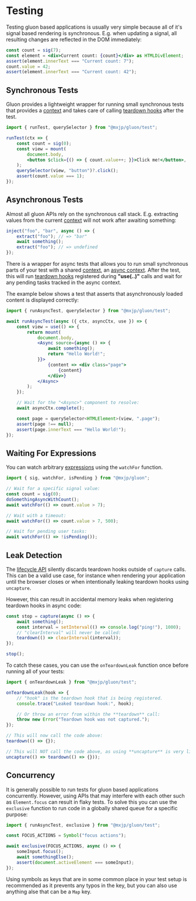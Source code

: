 # Testing
Testing gluon based applications is usually very simple because all of it's signal based rendering is synchronous. E.g. when updating a signal, all resulting changes are reflected in the DOM immediately:
```jsx
const count = sig(7);
const element = <div>Current count: {count}</div> as HTMLDivElement;
assert(element.innerText === "Current count: 7");
count.value = 42;
assert(element.innerText === "Current count: 42");
```

## Synchronous Tests
Gluon provides a lightweight wrapper for running small synchronous tests that provides a [context](./context.md) and takes care of calling [teardown hooks](./lifecycle.md) after the test.
```jsx
import { runTest, querySelector } from "@mxjp/gluon/test";

runTest(ctx => {
	const count = sig(0);
	const view = mount(
		document.body,
		<button $click={() => { count.value++; }}>Click me!</button>,
	);
	querySelector(view, "button")?.click();
	assert(count.value === 1);
});
```

## Asynchronous Tests
Almost all gluon APIs rely on the synchronous call stack. E.g. extracting values from the current [context](./context.md) will not work after awaiting something:
```jsx
inject("foo", "bar", async () => {
	extract("foo"); // => "bar"
	await something();
	extract("foo"); // => undefined
});
```

There is a wrapper for async tests that allows you to run small synchronous parts of your test with a shared [context](./context.md), an [async context](./async-utilities/async.md#tracking-completion). After the test, this will run [teardown hooks](./lifecycle.md) registered during **"use(..)"** calls and wait for any pending tasks tracked in the async context.

The example below shows a test that asserts that asynchronously loaded content is displayed correctly:
```jsx
import { runAsyncTest, querySelector } from "@mxjp/gluon/test";

await runAsyncTest(async ({ ctx, asyncCtx, use }) => {
	const view = use(() => {
		return mount(
			document.body,
			<Async source={async () => {
				await something();
				return "Hello World!";
			}}>
				{content => <div class="page">
					{content}
				</div>}
			</Async>
		);
	});

	// Wait for the "<Async>" component to resolve:
	await asyncCtx.complete();

	const page = querySelector<HTMLElement>(view, ".page");
	assert(page !== null);
	assert(page.innerText === "Hello World!");
});
```

## Waiting For Expressions
You can watch arbitrary [expressions](./signals.md#expressions) using the `watchFor` function.
```jsx
import { sig, watchFor, isPending } from "@mxjp/gluon";

// Wait for a specific signal value:
const count = sig(0);
doSomethingAsyncWithCount();
await watchFor(() => count.value > 7);

// Wait with a timeout:
await watchFor(() => count.value > 7, 500);

// Wait for pending user tasks:
await watchFor(() => !isPending());
```

## Leak Detection
The [lifecycle API](./lifecycle.md) silently discards teardown hooks outside of `capture` calls. This can be a valid use case, for instance when rendering your application until the browser closes or when intentionally leaking teardown hooks using `uncapture`.

However, this can result in accidental memory leaks when registering teardown hooks in async code:
```jsx
const stop = capture(async () => {
	await something();
	const interval = setInterval(() => console.log("ping!"), 1000);
	// "clearInterval" will never be called:
	teardown(() => clearInterval(interval));
});

stop();
```

To catch these cases, you can use the `onTeardownLeak` function once before running all of your tests:
```jsx
import { onTeardownLeak } from "@mxjp/gluon/test";

onTeardownLeak(hook => {
	// "hook" is the teardown hook that is being registered.
	console.trace("Leaked teardown hook:", hook);

	// Or throw an error from within the **teardown** call:
	throw new Error("Teardown hook was not captured.");
});

// This will now call the code above:
teardown(() => {});

// This will NOT call the code above, as using **uncapture** is very likely intentional:
uncapture(() => teardown(() => {}));
```

## Concurrency
It is generally possible to run tests for gluon based applications concurrently. However, using APIs that may interfere with each other such as `Element.focus` can result in flaky tests. To solve this you can use the `exclusive` function to run code in a globally shared queue for a specific purpose:
```jsx
import { runAsyncTest, exclusive } from "@mxjp/gluon/test";

const FOCUS_ACTIONS = Symbol("focus actions");

await exclusive(FOCUS_ACTIONS, async () => {
	someInput.focus();
	await somethingElse();
	assert(document.activeElement === someInput);
});
```
Using symbols as keys that are in some common place in your test setup is recommended as it prevents any typos in the key, but you can also use anything alse that can be a `Map` key.
